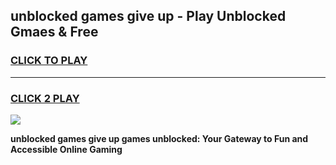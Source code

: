 
## unblocked games give up - Play Unblocked Gmaes & Free
<h3>
<a href="https://news.freeplayer.one?title=unblocked_games_give_up&ref=23F">CLICK TO PLAY</a></h3>
<hr>

<h3>
<a href="https://news.freeplayer.one?title=unblocked_games_give_up&ref=23F">CLICK 2 PLAY</a>
  
</h3>

<a href="https://news.freeplayer.one?title=unblocked_games_give_up&ref=23F/"><img src="https://clearcache.store/games.png"></a>


**unblocked games give up games unblocked: Your Gateway to Fun and Accessible Online Gaming**
